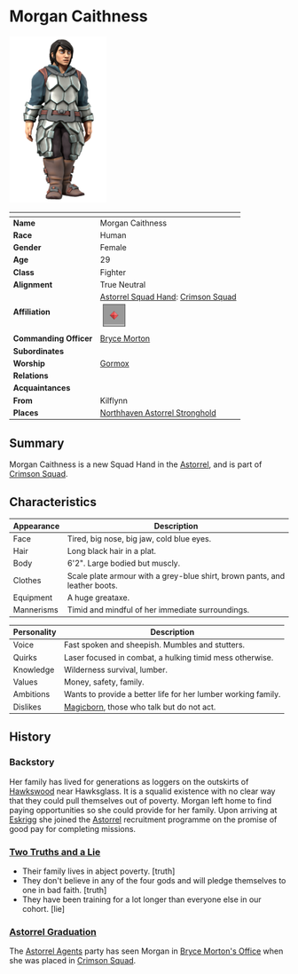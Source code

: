 # Morgan Caithness

<img src="../../images/people/morgan-caithness.png" height="300" />

| []() | |
| --- | --- |
| **Name** | Morgan Caithness |
| **Race** | Human |
| **Gender** | Female |
| **Age** | 29 |
| **Class** | Fighter |
| **Alignment** | True Neutral |
| **Affiliation** | [Astorrel Squad Hand](../civilisations/kingdom-of-astor/organisations/astorrel/ranks/2-squad-hand.md): [Crimson Squad](../civilisations/kingdom-of-astor/organisations/astorrel/squads/ruby.md)<br /><img src="../../images/ranks/astorrel-2-squad-hand.png" height="50" /> |
| **Commanding Officer** | [Bryce Morton](bryce-morton.md) |
| **Subordinates** | |
| **Worship** | [Gormox](../gods/gods/gormox.md) |
| **Relations** | |
| **Acquaintances** | |
| **From** | Kilflynn |
| **Places** | [Northhaven Astorrel Stronghold](../places/strongholds/northhaven-astorrel-stronghold.md) |

## Summary

Morgan Caithness is a new Squad Hand in the [Astorrel](../civilisations/kingdom-of-astor/organisations/astorrel/astorrel.md), and is part of [Crimson Squad](../civilisations/kingdom-of-astor/organisations/astorrel/squads/ruby.md).

## Characteristics

| Appearance | Description |
| --- | --- |
| Face | Tired, big nose, big jaw, cold blue eyes. |
| Hair | Long black hair in a plat. |
| Body | 6'2". Large bodied but muscly. |
| Clothes | Scale plate armour with a grey-blue shirt, brown pants, and leather boots. |
| Equipment | A huge greataxe. |
| Mannerisms | Timid and mindful of her immediate surroundings. |

| Personality | Description |
| --- | --- |
| Voice | Fast spoken and sheepish. Mumbles and stutters. |
| Quirks | Laser focused in combat, a hulking timid mess otherwise. |
| Knowledge | Wilderness survival, lumber. |
| Values | Money, safety, family. |
| Ambitions | Wants to provide a better life for her lumber working family. |
| Dislikes | [Magicborn](../civilisations/kingdom-of-astor/magicborn.md), those who talk but do not act. |

## History

### Backstory

Her family has lived for generations as loggers on the outskirts of [Hawkswood](../places/forests/hawkswood.md) near Hawksglass. It is a squalid existence with no clear way that they could pull themselves out of poverty. Morgan left home to find paying opportunities so she could provide for her family. Upon arriving at [Eskrigg](../places/cities/eskrigg.md) she joined the [Astorrel](../civilisations/kingdom-of-astor/organisations/astorrel/astorrel.md) recruitment programme on the promise of good pay for completing missions.

### [Two Truths and a Lie](../../campaigns/astorrel-agents/two-truths-and-a-lie.md)

- Their family lives in abject poverty. [truth]
- They don't believe in any of the four gods and will pledge themselves to one in bad faith. [truth]
- They have been training for a lot longer than everyone else in our cohort. [lie]

### [Astorrel Graduation](../../campaigns/astorrel-agents/storylines/astorrel-graduation.md)

The [Astorrel Agents](../../campaigns/astorrel-agents/README.md) party has seen Morgan in [Bryce Morton's Office](../places/buildings/bryce-mortons-office.md) when she was placed in [Crimson Squad](../civilisations/kingdom-of-astor/organisations/astorrel/squads/ruby.md).
